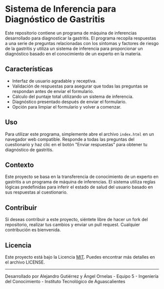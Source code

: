 # Sistema de Inferencia para Diagnóstico de Gastritis

Este repositorio contiene un programa de máquina de inferencias desarrollado para diagnosticar la gastritis. El programa recopila respuestas a una serie de preguntas relacionadas con los síntomas y factores de riesgo de la gastritis y utiliza un sistema de inferencia para proporcionar un diagnóstico basado en el conocimiento de un experto en la materia.

## Características

- Interfaz de usuario agradable y receptiva.
- Validación de respuestas para asegurar que todas las preguntas se respondan antes de enviar el formulario.
- Cálculo del puntaje total utilizando un sistema de inferencia.
- Diagnóstico presentado después de enviar el formulario.
- Opción para limpiar el formulario y volver a comenzar.

## Uso

Para utilizar este programa, simplemente abre el archivo `index.html` en un navegador web compatible. Responde a todas las preguntas del cuestionario y haz clic en el botón "Enviar respuestas" para obtener tu diagnóstico de gastritis.

## Contexto

Este proyecto se basa en la transferencia de conocimiento de un experto en gastritis a un programa de máquina de inferencias. El sistema utiliza reglas lógicas predefinidas para inferir el estado de salud del usuario basado en sus respuestas al cuestionario.

## Contribuir

Si deseas contribuir a este proyecto, siéntete libre de hacer un fork del repositorio, realizar tus cambios y enviar un pull request. Cualquier contribución es bienvenida.

## Licencia

Este proyecto está bajo la Licencia [MIT](LICENSE). Puedes encontrar más detalles en el archivo LICENSE.

---
Desarrollado por Alejandro Gutiérrez y Ángel Ornelas - Equipo 5 - Ingeniería del Conocimiento - Instituto Tecnológico de Aguascalientes

